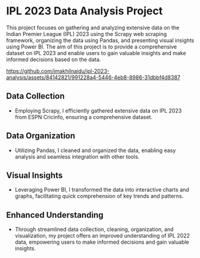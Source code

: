 # IPL 2023 Data Analysis Project

This project focuses on gathering and analyzing extensive data on the Indian Premier League (IPL) 2023 using the Scrapy web scraping framework, organizing the data using Pandas, and presenting visual insights using Power BI. The aim of this project is to provide a comprehensive dataset on IPL 2023 and enable users to gain valuable insights and make informed decisions based on the data.


https://github.com/imakhilnaidu/ipl-2023-analysis/assets/84142821/991228a4-5446-4eb8-8986-31dbbf4d8387


## Data Collection

- Employing Scrapy, I efficiently gathered extensive data on IPL 2023 from ESPN Cricinfo, ensuring a comprehensive dataset.

## Data Organization

- Utilizing Pandas, I cleaned and organized the data, enabling easy analysis and seamless integration with other tools.

## Visual Insights

- Leveraging Power BI, I transformed the data into interactive charts and graphs, facilitating quick comprehension of key trends and patterns.

## Enhanced Understanding

- Through streamlined data collection, cleaning, organization, and visualization, my project offers an improved understanding of IPL 2022 data, empowering users to make informed decisions and gain valuable insights.

